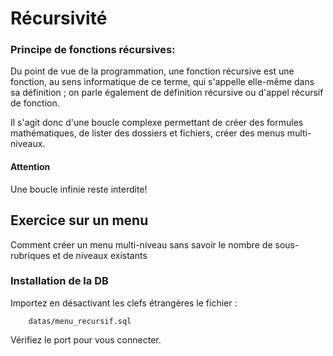 # Récursivité
### Principe de fonctions récursives:

Du point de vue de la programmation, une fonction récursive est une fonction, au sens informatique de ce terme, qui s'appelle elle-même dans sa définition ; on parle également de définition récursive ou d'appel récursif de fonction.

Il s'agit donc d'une boucle complexe permettant de créer des formules mathématiques, de lister des dossiers et fichiers, créer des menus multi-niveaux.

#### Attention
Une boucle infinie reste interdite!

## Exercice sur un menu
Comment créer un menu multi-niveau sans savoir le nombre de sous-rubriques et de niveaux existants
### Installation de la DB
Importez en désactivant les clefs étrangères le fichier :

        datas/menu_recursif.sql
Vérifiez le port pour vous connecter.
        
